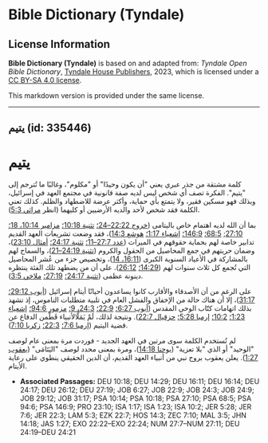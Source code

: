 # Bible Dictionary (Tyndale)

## License Information

**Bible Dictionary (Tyndale)** is based on and adapted from: _Tyndale Open Bible Dictionary_, [Tyndale House Publishers](https://tyndaleopenresources.com/), 2023, which is licensed under a [CC BY-SA 4.0 license](https://creativecommons.org/licenses/by-sa/4.0/legalcode.en).

This markdown version is provided under the same license.



--------------------------------

## يتيم (id: 335446)

يتيم
====

كلمة مشتقة من جذر عبري يعني "أن يكون وحيدًا" أو "مكلوم"، وغالبًا ما تُترجم إلى "يتيم". الفكرة تصف أي شخص ليس لديه صفة قانونية في مجتمع العهد في إسرائيل، وبذلك فهو مسكين فقير، ولا يتمتع بأي حماية، وأكثر عرضة للاضطهاد والظلم. كذلك تعني الكلمة فقد شخص لأحد والديه الأرضيين أو كليهما (انظر [مراثي 5:3](https://ref.ly/Lam5:3)).

بما أن الله لديه اهتمام خاص باليتامى ([خروج 22:22–24؛](https://ref.ly/Exod22:22-Exod22:24) [تثنية 10:18؛](https://ref.ly/Deut10:18) [مزامير 10:14، 18؛](https://ref.ly/Ps10:14,Ps10:18) [27:10](https://ref.ly/Ps27:10); [68:5؛](https://ref.ly/Ps68:5) [146:9؛](https://ref.ly/Ps146:9) [إشعياء 1:17؛](https://ref.ly/Isa1:17) [هوشع 14:3](https://ref.ly/Hos14:3))، فقد وضعت تشريعات العهد القديم تدابير خاصة لهم بحماية حقوقهم في الميراث ([عدد 27:7–11؛](https://ref.ly/Num27:7-Num27:11) [تثنية 24:17؛](https://ref.ly/Deut24:17) [أمثال 23:10](https://ref.ly/Prov23:10))، وضمان حريتهم في جمع المحاصيل من الحقول والكروم ([تثنية 24:19–21](https://ref.ly/Deut24:19-Deut24:21))، والسماح لهم بالمشاركة في الأعياد السنوية الكبرى ([16:11، 14](https://ref.ly/Deut16:11,Deut16:14))، وتخصيص جزء من عُشر المحاصيل التي تُجمع كل ثلاث سنوات لهم ([14:29؛](https://ref.ly/Deut14:29) [26:12](https://ref.ly/Deut26:12)). على أن من يضطهد تلك الفئة ينتظره دينونة عظمى ([تثنية 24:17؛](https://ref.ly/Deut24:17) [27:19؛](https://ref.ly/Deut27:19) [ملاخي 3:5](https://ref.ly/Mal3:5)).

على الرغم من أن الأصدقاء والأقارب كانوا يساعدون أحيانًا أيتام إسرائيل ([أيوب 29:12؛](https://ref.ly/Job29:12) [31:17](https://ref.ly/Job31:17))، إلا أن هناك حالة من الإخفاق والفشل العام في تلبية متطلبات الناموس، إذ تشهد بذلك اتهامات كتّاب الوحي المقدس ([أيوب 6:27؛](https://ref.ly/Job6:27) [22:9؛](https://ref.ly/Job22:9) [24:3، 9؛](https://ref.ly/Job24:3,Job24:9) [مزمور 94:6؛](https://ref.ly/Ps94:6) [إشعياء 1:23؛](https://ref.ly/Isa1:23) [10:2؛](https://ref.ly/Isa10:2) [إرميا 5:28؛](https://ref.ly/Jer5:28) [حزقيال 22:7](https://ref.ly/Ezek22:7)). ونتيجة لذلك، لَمْ يَمَلَّالأنبياء قَطّمن الدفاع عن قضية اليتيم ([إرميا 7:6؛](https://ref.ly/Jer7:6) [22:3؛](https://ref.ly/Jer22:3) [زكريا 7:10](https://ref.ly/Zech7:10)).

لم تُستخدم الكلمة سوى مرتين في العهد الجديد \- فوردت مرة بمعنى عام لوصف "الوحيد" أو الذي "بلا تعزية" ([يوحنا 14:18](https://ref.ly/John14:18))، ومرة بمعنى محدد لوصف "اليَتَامَى" ([يعقوب 1:27](https://ref.ly/Jas1:27)). يعلن يعقوب بروح نبي من أنبياء العهد القديم، أن الدين الحقيقي ينطوي على رعاية الأيتام.

* **Associated Passages:** DEU 10:18; DEU 14:29; DEU 16:11; DEU 16:14; DEU 24:17; DEU 26:12; DEU 27:19; JOB 6:27; JOB 22:9; JOB 24:3; JOB 24:9; JOB 29:12; JOB 31:17; PSA 10:14; PSA 10:18; PSA 27:10; PSA 68:5; PSA 94:6; PSA 146:9; PRO 23:10; ISA 1:17; ISA 1:23; ISA 10:2; JER 5:28; JER 7:6; JER 22:3; LAM 5:3; EZK 22:7; HOS 14:3; ZEC 7:10; MAL 3:5; JHN 14:18; JAS 1:27; EXO 22:22–EXO 22:24; NUM 27:7–NUM 27:11; DEU 24:19–DEU 24:21

